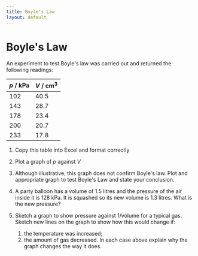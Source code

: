 ```yaml
---
title: Boyle's Law
layout: default
---
```

# Boyle's Law

An experiment to test Boyle's law was carried out and returned the following readings:

*p* / kPa | *V* / cm<sup>3</sup>
----------|---------------------
102 | 40.5
143 | 28.7
178 | 23.4
200 | 20.7
233 | 17.8

1. Copy this table into Excel and format correctly

2. Plot a graph of *p* against *V*

3. Although illustrative, this graph does not confirm Boyle's law.  Plot and appropriate graph to test Boyle's Law and state your conclusion.

4. A party balloon has a volume of 1.5 litres and the pressure of the air inside it is 128 kPa.  It is squashed so its new volume is 1.3 litres.  What is the new pressure?

5. Sketch a graph to show pressure against 1/volume for a typical gas.  Sketch new lines on the graph to show how this would change if:
    1. the temperature was increased;
    2. the amount of gas decreased.
In each case above explain why the graph changes the way it does.